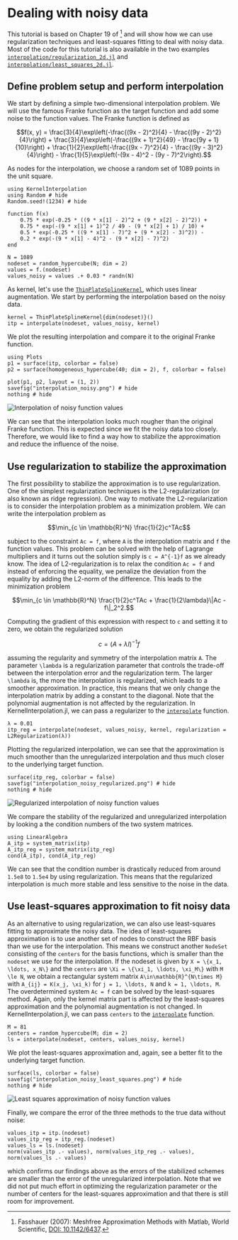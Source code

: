 # Dealing with noisy data

This tutorial is based on Chapter 19 of [^Fasshauer2007] and will show how we can use regularization techniques and least-squares
fitting to deal with noisy data. Most of the code for this tutorial is also available in the two examples
[`interpolation/regularization_2d.jl`](https://github.com/JoshuaLampert/KernelInterpolation.jl/blob/main/examples/interpolation/regularization_2d.jl) and
[`interpolation/least_squares_2d.jl`](https://github.com/JoshuaLampert/KernelInterpolation.jl/blob/main/examples/interpolation/least_squares_2d.jl).

## Define problem setup and perform interpolation

We start by defining a simple two-dimensional interpolation problem. We will use the famous Franke function as the
target function and add some noise to the function values. The Franke function is defined as

```math
f(x, y) = \frac{3}{4}\exp\left(-\frac{(9x - 2)^2}{4} - \frac{(9y - 2)^2}{4}\right) + \frac{3}{4}\exp\left(-\frac{(9x + 1)^2}{49} - \frac{9y + 1}{10}\right) + \frac{1}{2}\exp\left(-\frac{(9x - 7)^2}{4} - \frac{(9y - 3)^2}{4}\right) - \frac{1}{5}\exp\left(-(9x - 4)^2 - (9y - 7)^2\right).
```

As nodes for the interpolation, we choose a random set of 1089 points in the unit square.

```@example noisy-itp
using KernelInterpolation
using Random # hide
Random.seed!(1234) # hide

function f(x)
    0.75 * exp(-0.25 * ((9 * x[1] - 2)^2 + (9 * x[2] - 2)^2)) +
    0.75 * exp(-(9 * x[1] + 1)^2 / 49 - (9 * x[2] + 1) / 10) +
    0.5 * exp(-0.25 * ((9 * x[1] - 7)^2 + (9 * x[2] - 3)^2)) -
    0.2 * exp(-(9 * x[1] - 4)^2 - (9 * x[2] - 7)^2)
end

N = 1089
nodeset = random_hypercube(N; dim = 2)
values = f.(nodeset)
values_noisy = values .+ 0.03 * randn(N)
```

As kernel, let's use the [`ThinPlateSplineKernel`](@ref), which uses linear augmentation. We start by performing the interpolation
based on the noisy data.

```@example noisy-itp
kernel = ThinPlateSplineKernel{dim(nodeset)}()
itp = interpolate(nodeset, values_noisy, kernel)
```

We plot the resulting interpolation and compare it to the original Franke function.

```@example noisy-itp
using Plots
p1 = surface(itp, colorbar = false)
p2 = surface(homogeneous_hypercube(40; dim = 2), f, colorbar = false)

plot(p1, p2, layout = (1, 2))
savefig("interpolation_noisy.png") # hide
nothing # hide
```

![Interpolation of noisy function values](interpolation_noisy.png)

We can see that the interpolation looks much rougher than the original Franke function. This is expected since we fit the noisy data too closely.
Therefore, we would like to find a way how to stabilize the approximation and reduce the influence of the noise.

## Use regularization to stabilize the approximation

The first possibility to stabilize the approximation is to use regularization. One of the simplest regularization techniques is the L2-regularization
(or also known as ridge regression).
One way to motivate the L2-regularization is to consider the interpolation problem as a minimization problem. We can write the interpolation problem as

```math
\min_{c \in \mathbb{R}^N} \frac{1}{2}c^TAc
```

subject to the constraint ``Ac = f``, where ``A`` is the interpolation matrix and `f` the function values. This problem can be solved with the help of Lagrange multipliers
and it turns out the solution simply is ``c = A^{-1}f`` as we already know. The idea of L2-regularization is to relax the condition ``Ac = f`` and instead of enforcing the
equality, we penalize the deviation from the equality by adding the L2-norm of the difference. This leads to the minimization problem

```math
\min_{c \in \mathbb{R}^N} \frac{1}{2}c^TAc + \frac{1}{2\lambda}\|Ac - f\|_2^2.
```

Computing the gradient of this expression with respect to ``c`` and setting it to zero, we obtain the regularized solution

```math
c = (A + \lambda I)^{-1}f
```

assuming the regularity and symmetry of the interpolation matrix ``A``. The parameter ``\lambda`` is a regularization parameter that controls the trade-off between
the interpolation error and the regularization term. The larger ``\lambda`` is, the more the interpolation is regularized, which leads to a smoother approximation.
In practice, this means that we only change the interpolation matrix by adding a constant to the diagonal. Note that the polynomial augmentation is not affected by
the regularization. In KernelInterpolation.jl, we can pass a regularizer to the [`interpolate`](@ref) function.

```@example noisy-itp
λ = 0.01
itp_reg = interpolate(nodeset, values_noisy, kernel, regularization = L2Regularization(λ))
```

Plotting the regularized interpolation, we can see that the approximation is much smoother than the unregularized interpolation and thus much closer to the underlying
target function.

```@example noisy-itp
surface(itp_reg, colorbar = false)
savefig("interpolation_noisy_regularized.png") # hide
nothing # hide
```

![Regularized interpolation of noisy function values](interpolation_noisy_regularized.png)

We compare the stability of the regularized and unregularized interpolation by looking a the condition numbers of the two system matrices.

```@example noisy-itp
using LinearAlgebra
A_itp = system_matrix(itp)
A_itp_reg = system_matrix(itp_reg)
cond(A_itp), cond(A_itp_reg)
```

We can see that the condition number is drastically reduced from around `1.5e8` to `1.5e4` by using regularization. This means that the regularized interpolation is much
more stable and less sensitive to the noise in the data.

## Use least-squares approximation to fit noisy data

As an alternative to using regularization, we can also use least-squares fitting to approximate the noisy data. The idea of least-squares approximation is to use
another set of nodes to construct the RBF basis than we use for the interpolation. This means we construct another `NodeSet` consisting of the `centers` for the
basis functions, which is smaller than the `nodeset` we use for the interpolation. If the nodeset is given by ``X = \{x_1, \ldots, x_N\}`` and the `centers` are
``\Xi = \{\xi_1, \ldots, \xi_M\}`` with ``M \le N``, we obtain a rectangular system matrix ``A\in\mathbb{R}^{N\times M}`` with ``A_{ij} = K(x_j, \xi_k)`` for ``j = 1, \ldots, N`` and
``k = 1, \ldots, M``. The overdetermined system ``Ac = f`` can be solved by the least-squares method. Again, only the kernel matrix part is affected by the least-squares
approximation and the polynomial augmentation is not changed. In KernelInterpolation.jl, we can pass `centers` to the [`interpolate`](@ref) function.

```@example noisy-itp
M = 81
centers = random_hypercube(M; dim = 2)
ls = interpolate(nodeset, centers, values_noisy, kernel)
```

We plot the least-squares approximation and, again, see a better fit to the underlying target function.

```@example noisy-itp
surface(ls, colorbar = false)
savefig("interpolation_noisy_least_squares.png") # hide
nothing # hide
```

![Least squares approximation of noisy function values](interpolation_noisy_least_squares.png)

Finally, we compare the error of the three methods to the true data without noise:

```@example noisy-itp
values_itp = itp.(nodeset)
values_itp_reg = itp_reg.(nodeset)
values_ls = ls.(nodeset)
norm(values_itp .- values), norm(values_itp_reg .- values), norm(values_ls .- values)
```

which confirms our findings above as the errors of the stabilized schemes are smaller than the error of the unregularized interpolation.
Note that we did not put much effort in optimizing the regularization parameter or the number of centers for the least-squares approximation
and that there is still room for improvement.

[^Fasshauer2007]:
    Fasshauer (2007):
    Meshfree Approximation Methods with Matlab,
    World Scientific,
    [DOI: 10.1142/6437](https://doi.org/10.1142/6437).
